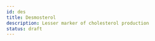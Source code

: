 ```yaml
---
id: des
title: Desmosterol
description: Lesser marker of cholesterol production
status: draft
---
```


